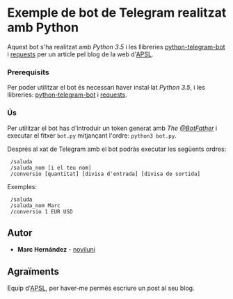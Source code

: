 # Exemple de bot de Telegram realitzat amb Python

Aquest bot s'ha realitzat amb *Python 3.5* i les llibreries [python-telegram-bot](https://github.com/python-telegram-bot/python-telegram-bot) i [requests](http://docs.python-requests.org/en/master/) per un article pel blog de la web d'[APSL](http://apsl.net).

### Prerequisits

Per poder utilitzar el bot és necessari haver instal·lat *Python 3.5*, i les llibreries: [python-telegram-bot](https://github.com/python-telegram-bot/python-telegram-bot) i [requests](http://docs.python-requests.org/en/master/).


### Ús

Per utilitzar el bot has d'introduir un token generat amb *The [@BotFather](https://telegram.me/botfather)*  i executar el fitxer `bot.py` mitjançant l'ordre: `python3 bot.py`.

Després al xat de Telegram amb el bot podràs executar les següents ordres:

```
 /saluda
 /saluda_nom [i el teu nom]
 /conversio [quantitat] [divisa d'entrada] [divisa de sortida]
```

Exemples:

```
 /saluda
 /saluda_nom Marc
 /conversio 1 EUR USD
```


## Autor

* **Marc Hernández** - [noviluni](https://github.com/noviluni)

## Agraïments

Equip d'[APSL](http://apsl.net), per haver-me permès escriure un post al seu blog.
